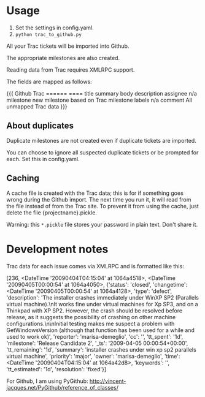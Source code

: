 # Usage

1. Set the settings in config.yaml.
2. `python trac_to_github.py`

All your Trac tickets will be imported into Github. 

The appropriate milestones are also created. 

Reading data from Trac requires XMLRPC support.

The fields are mapped as follows:

{{{
Github      Trac
======      ====
title       summary
body        description
assignee    n/a
milestone   new milestone based on Trac milestone
labels      n/a
comment     All unmapped Trac data
}}}

## About duplicates

Duplicate milestones are not created even if duplicate tickets are imported.

You can choose to ignore all suspected duplicate tickets or be prompted for each. Set this in config.yaml.

## Caching

A cache file is created with the Trac data; this is for if something goes wrong during the Github import. The next time you run it, it will read from the file instead of from the Trac site. To prevent it from using the cache, just delete the file {projectname}.pickle.

Warning: this `*.pickle` file stores your password in plain text. Don't share it.

# Development notes

Trac data for each issue comes via XMLRPC and is formatted like this:

[236, <DateTime '20090404T04:15:04' at 1064a4518>, <DateTime '20090405T00:00:54' at 1064a4050>, {'status': 'closed', 'changetime': <DateTime '20090405T00:00:54' at 1064a4128>, 'type': 'defect', 'description': 'The installer crashes immediately under WinXP SP2 (Parallels virtual machine).\nIt works fine under virtual machines for Xp SP3, and on a Thinkpad with XP SP2.  However, the crash should be resolved before release, as it suggests the possibility of crashing on other machine configurations.\n\nInitial testing makes me suspect a problem with GetWindowsVersion (although that function has been used for a while and used to work ok)', 'reporter': 'marisa-demeglio', 'cc': '', 'tt_spent': '1d', 'milestone': 'Release Candidate 2', '_ts': '2009-04-05 00:00:54+00:00', 'tt_remaining': '1d', 'summary': 'installer crashes under win xp sp2 parallels virtual machine', 'priority': 'major', 'owner': 'marisa-demeglio', 'time': <DateTime '20090404T04:15:04' at 1064a42d8>, 'keywords': '', 'tt_estimated': '1d', 'resolution': 'fixed'}]

For Github, I am using PyGithub:
http://vincent-jacques.net/PyGithub/reference_of_classes/


